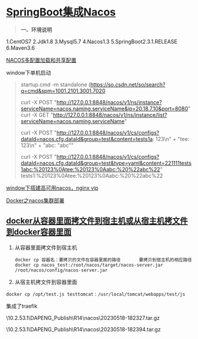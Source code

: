 # [SpringBoot集成Nacos](https://www.cnblogs.com/runningA/p/13654777.html)

> **一、环境说明**

1.CentOS7
2.Jdk1.8
3.Mysql5.7
4.Nacos1.3
5.SpringBoot2.3.1.RELEASE
6.Maven3.6



[NACOS多配置加载和共享配置](https://www.freesion.com/article/8623164910/)





window下单机启动

> startup.cmd -m standalone (https://so.csdn.net/so/search?q=cmd&spm=1001.2101.3001.7020
>
> curl -X POST "http://127.0.0.1:8848/nacos/v1/ns/instance?serviceName=nacos.naming.serviceName&ip=20.18.7.10&port=8080"
> curl -X GET "http://127.0.0.1:8848/nacos/v1/ns/instance/list?serviceName=nacos.naming.serviceName"
>
>
> curl -X POST "http://127.0.0.1:8848/nacos/v1/cs/configs?dataId=nacos.cfg.dataId&group=test&content=tests1a: 123\n" + "tee: 123\n" + "abc: \"abc\""
>
> curl -X POST "http://127.0.0.1:8848/nacos/v1/cs/configs?dataId=nacos.cfg.dataId&group=test&type=yaml&content=221111tests1abc:%20123%0Atee:%20123%0Aabc:%20%22abc%22"
> tests1:%20123%0Atee:%20123%0Aabc:%20%22abc%22





[window下搭建高可用nacos，nginx vip](https://huaweicloud.csdn.net/6356684fd3efff3090b5deaa.html?spm=1001.2101.3001.6650.3&utm_medium=distribute.pc_relevant.none-task-blog-2%7Edefault%7ECTRLIST%7Eactivity-3-123288507-blog-123565017.pc_relevant_3mothn_strategy_recovery&depth_1-utm_source=distribute.pc_relevant.none-task-blog-2%7Edefault%7ECTRLIST%7Eactivity-3-123288507-blog-123565017.pc_relevant_3mothn_strategy_recovery&utm_relevant_index=6)



 [Docker之nacos集群部署](https://blog.csdn.net/weixin_60389087/article/details/123097097?spm=1001.2101.3001.6650.6&utm_medium=distribute.pc_relevant.none-task-blog-2%7Edefault%7EOPENSEARCH%7ERate-6-123097097-blog-91775010.pc_relevant_recovery_v2&depth_1-utm_source=distribute.pc_relevant.none-task-blog-2%7Edefault%7EOPENSEARCH%7ERate-6-123097097-blog-91775010.pc_relevant_recovery_v2&utm_relevant_index=7)





## [docker从容器里面拷文件到宿主机或从宿主机拷文件到docker容器里面](https://www.cnblogs.com/areyouready/p/8973495.html)

1. 从容器里面拷文件到宿主机

   ```
   docker cp 容器名：要拷贝的文件在容器里面的路径       要拷贝到宿主机的相应路径 
   docker cp nacos_test:/root/nacos/target/nacos-server.jar /root/nacos/config/nacos-server.jar
   ```

   

2. 从宿主机拷文件到容器里面

```
docker cp /opt/test.js testtomcat：/usr/local/tomcat/webapps/test/js
```





集成了traefik

\\10.2.53.1\DAPENG_Publish\R14\nacos\20230518-182327.tar.gz



\\10.2.53.1\DAPENG_Publish\R14\nacos\20230518-182394.tar.gz